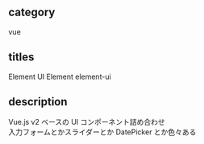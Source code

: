 ## category

vue

## titles

Element UI
Element
element-ui

## description

Vue.js v2 ベースの UI コンポーネント詰め合わせ  
入力フォームとかスライダーとか DatePicker とか色々ある

